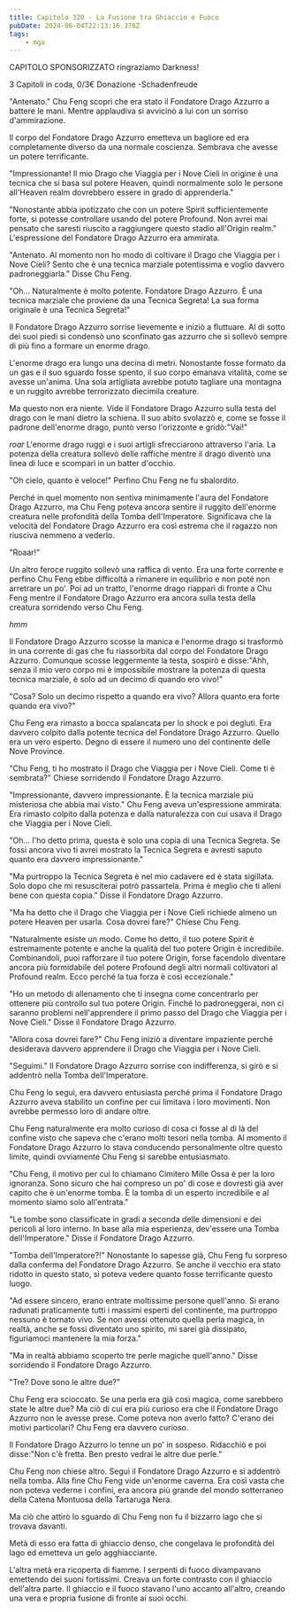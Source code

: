 ```yaml
---
title: Capitolo 320 - La Fusione tra Ghiaccio e Fuoco
pubDate: 2024-06-04T22:13:16.378Z
tags:
    - mga
---
```

                
CAPITOLO SPONSORIZZATO ringraziamo Darkness!


3 Capitoli in coda, 0/3€ Donazione
-Schadenfreude






"Antenato." Chu Feng scoprì che era stato il Fondatore Drago Azzurro a battere le mani. Mentre applaudiva si avvicinò a lui con un sorriso d'ammirazione.


Il corpo del Fondatore Drago Azzurro emetteva un bagliore ed era completamente diverso da una normale coscienza. Sembrava che avesse un potere terrificante.


"Impressionante! Il mio Drago che Viaggia per i Nove Cieli in origine è una tecnica che si basa sul potere Heaven, quindi normalmente solo le persone all'Heaven realm dovrebbero essere in grado di apprenderla."


"Nonostante abbia ipotizzato che con un potere Spirit sufficientemente forte, si potesse controllare usando del potere Profound. Non avrei mai pensato che saresti riuscito a raggiungere questo stadio all'Origin realm." L'espressione del Fondatore Drago Azzurro era ammirata.


"Antenato. Al momento non ho modo di coltivare il Drago che Viaggia per i Nove Cieli? Sento che è una tecnica marziale potentissima e voglio davvero padroneggiarla." Disse Chu Feng.


"Oh... Naturalmente è molto potente. Fondatore Drago Azzurro. È una tecnica marziale che proviene da una Tecnica Segreta! La sua forma originale è una Tecnica Segreta!"


Il Fondatore Drago Azzurro sorrise lievemente e iniziò a fluttuare. Al di sotto dei suoi piedi si condensò uno sconfinato gas azzurro che si sollevò sempre di più fino a formare un enorme drago.


L'enorme drago era lungo una decina di metri. Nonostante fosse formato da un gas e il suo sguardo fosse spento, il suo corpo emanava vitalità, come se avesse un'anima. Una sola artigliata avrebbe potuto tagliare una montagna e un ruggito avrebbe terrorizzato diecimila creature.


Ma questo non era niente. Vide il Fondatore Drago Azzurro sulla testa del drago con le mani dietro la schiena. Il suo abito svolazzò e, come se fosse il padrone dell'enorme drago, puntò verso l'orizzonte e gridò:"Vai!"


*roar* L'enorme drago ruggì e i suoi artigli sfrecciarono attraverso l'aria. La potenza della creatura sollevò delle raffiche mentre il drago diventò una linea di luce e scomparì in un batter d'occhio.


"Oh cielo, quanto è veloce!" Perfino Chu Feng ne fu sbalordito.


Perché in quel momento non sentiva minimamente l'aura del Fondatore Drago Azzurro, ma Chu Feng poteva ancora sentire il ruggito dell'enorme creatura nelle profondità della Tomba dell'Imperatore. Significava che la velocità del Fondatore Drago Azzurro era così estrema che il ragazzo non riusciva nemmeno a vederlo.


"Roaar!"


Un altro feroce ruggito sollevò una raffica di vento. Era una forte corrente e perfino Chu Feng ebbe difficoltà a rimanere in equilibrio e non poté non arretrare un po'.
Poi ad un tratto, l'enorme drago riapparì di fronte a Chu Feng mentre il Fondatore Drago Azzurro era ancora sulla testa della creatura sorridendo verso Chu Feng.


*hmm*


Il Fondatore Drago Azzurro scosse la manica e l'enorme drago si trasformò in una corrente di gas che fu riassorbita dal corpo del Fondatore Drago Azzurro. Comunque scosse leggermente la testa, sospirò e disse:"Ahh, senza il mio vero corpo mi è impossibile mostrare la potenza di questa tecnica marziale, è solo ad un decimo di quando ero vivo!"


"Cosa? Solo un decimo rispetto a quando era vivo? Allora quanto era forte quando era vivo?"


Chu Feng era rimasto a bocca spalancata per lo shock e poi deglutì. Era davvero colpito dalla potente tecnica del Fondatore Drago Azzurro. Quello era un vero esperto. Degno di essere il numero uno del continente delle Nove Province.


"Chu Feng, ti ho mostrato il Drago che Viaggia per i Nove Cieli. Come ti è sembrata?" Chiese sorridendo il Fondatore Drago Azzurro.


"Impressionante, davvero impressionante. È la tecnica marziale più misteriosa che abbia mai visto." Chu Feng aveva un'espressione ammirata. Era rimasto colpito dalla potenza e dalla naturalezza con cui usava il Drago che Viaggia per i Nove Cieli.


"Oh... l'ho detto prima, questa è solo una copia di una Tecnica Segreta. Se fossi ancora vivo ti avrei mostrato la Tecnica Segreta e avresti saputo quanto era davvero impressionante."


"Ma purtroppo la Tecnica Segreta è nel mio cadavere ed è stata sigillata. Solo dopo che mi resusciterai potrò passartela. Prima è meglio che ti alleni bene con questa copia." Disse il Fondatore Drago Azzurro.


"Ma ha detto che il Drago che Viaggia per i Nove Cieli richiede almeno un potere Heaven per usarla. Cosa dovrei fare?" Chiese Chu Feng.


"Naturalmente esiste un modo. Come ho detto, il tuo potere Spirit è estremamente potente e anche la qualità del tuo potere Origin è incredibile. Combinandoli, puoi rafforzare il tuo potere Origin, forse facendolo diventare ancora più formidabile del potere Profound degli altri normali coltivatori al Profound realm. Ecco perché la tua forza è così eccezionale."


"Ho un metodo di allenamento che ti insegna come concentrarlo per ottenere più controllo sul tuo potere Origin. Finché lo padroneggerai, non ci saranno problemi nell'apprendere il primo passo del Drago che Viaggia per i Nove Cieli." Disse il Fondatore Drago Azzurro.


"Allora cosa dovrei fare?" Chu Feng iniziò a diventare impaziente perché desiderava davvero apprendere il Drago che Viaggia per i Nove Cieli.


"Seguimi." Il Fondatore Drago Azzurro sorrise con indifferenza, si girò e si addentrò nella Tomba dell'Imperatore.


Chu Feng lo seguì, era davvero entusiasta perché prima il Fondatore Drago Azzurro aveva stabilito un confine per cui limitava i loro movimenti. Non avrebbe permesso loro di andare oltre.


Chu Feng naturalmente era molto curioso di cosa ci fosse al di là del confine visto che sapeva che c'erano molti tesori nella tomba. Al momento il Fondatore Drago Azzurro lo stava conducendo personalmente oltre questo limite, quindi ovviamente Chu Feng si sarebbe entusiasmato.


"Chu Feng, il motivo per cui lo chiamano Cimitero Mille Ossa è per la loro ignoranza. Sono sicuro che hai compreso un po' di cose e dovresti già aver capito che è un'enorme tomba. È la tomba di un esperto incredibile e al momento siamo solo all'entrata."


"Le tombe sono classificate in gradi a seconda delle dimensioni e dei pericoli al loro interno. In base alla mia esperienza, dev'essere una Tomba dell'Imperatore." Disse il Fondatore Drago Azzurro.


"Tomba dell'Imperatore?!" Nonostante lo sapesse già, Chu Feng fu sorpreso dalla conferma del Fondatore Drago Azzurro. Se anche il vecchio era stato ridotto in questo stato, si poteva vedere quanto fosse terrificante questo luogo.


"Ad essere sincero, erano entrate moltissime persone quell'anno. Si erano radunati praticamente tutti i massimi esperti del continente, ma purtroppo nessuno è tornato vivo. Se non avessi ottenuto quella perla magica, in realtà, anche se fossi diventato uno spirito, mi sarei già dissipato, figuriamoci mantenere la mia forza."


"Ma in realtà abbiamo scoperto tre perle magiche quell'anno." Disse sorridendo il Fondatore Drago Azzurro.


"Tre? Dove sono le altre due?"


Chu Feng era scioccato. Se una perla era già così magica, come sarebbero state le altre due? Ma ciò di cui era più curioso era che il Fondatore Drago Azzurro non le avesse prese. Come poteva non averlo fatto? C'erano dei motivi particolari? Chu Feng era davvero curioso.


Il Fondatore Drago Azzurro lo tenne un po' in sospeso. Ridacchiò e poi disse:"Non c'è fretta. Ben presto vedrai le altre due perle."


Chu Feng non chiese altro. Seguì il Fondatore Drago Azzurro e si addentrò nella tomba. Alla fine Chu Feng vide un'enorme caverna. Era così vasta che non poteva vederne i confini, era ancora più grande del mondo sotterraneo della Catena Montuosa della Tartaruga Nera.


Ma ciò che attirò lo sguardo di Chu Feng non fu il bizzarro lago che si trovava davanti.


Metà di esso era fatta di ghiaccio denso, che congelava le profondità del lago ed emetteva un gelo agghiacciante.


L'altra metà era ricoperta di fiamme. I serpenti di fuoco divampavano emettendo dei suoni fortissimi. Creava un forte contrasto con il ghiaccio dell'altra parte. Il ghiaccio e il fuoco stavano l'uno accanto all'altro, creando una vera e propria fusione di fronte ai suoi occhi.









